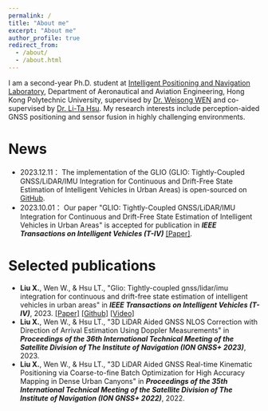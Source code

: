 ```yaml
---
permalink: /
title: "About me"
excerpt: "About me"
author_profile: true
redirect_from: 
  - /about/
  - /about.html
---
```


I am a second-year Ph.D. student at [Intelligent Positioning and Navigation Laboratory](https://www.polyu.edu.hk/aae/ipn-lab/us/index.html), Department of Aeronautical and Aviation Engineering, Hong Kong Polytechnic University, supervised by [Dr. Weisong WEN](https://weisongwen.github.io/) and co-supervised by [Dr. Li-Ta Hsu](https://www.polyu.edu.hk/aae/people/academic-staff/dr-hsu-li-ta/). My research interests include perception-aided GNSS positioning and sensor fusion in highly challenging environments.

# News
- 2023.12.11： The implementation of the GLIO (GLIO: Tightly-Coupled GNSS/LiDAR/IMU Integration for Continuous and Drift-Free State Estimation of Intelligent Vehicles in Urban Areas) is open-sourced on [GitHub](https://github.com/XikunLiu-huskit/GLIO).
- 2023.10.01： Our paper "GLIO: Tightly-Coupled GNSS/LiDAR/IMU Integration for Continuous and Drift-Free State Estimation of Intelligent Vehicles in Urban Areas" is accepted for publication in ***IEEE Transactions on Intelligent Vehicles (T-IV)*** [[Paper]](https://ieeexplore.ieee.org/abstract/document/10285475).

# Selected publications
- **Liu X.**, Wen W., & Hsu LT., "Glio: Tightly-coupled gnss/lidar/imu integration for continuous and drift-free state estimation of intelligent vehicles in urban areas" in ***IEEE Transactions on Intelligent Vehicles (T-IV)***, 2023. [[Paper]](https://ieeexplore.ieee.org/abstract/document/10285475) [[Github]](https://github.com/XikunLiu-huskit/GLIO) [[Video]](https://github.com/XikunLiu-huskit/GLIO)
- **Liu X.**, Wen W., & Hsu LT., "3D LiDAR Aided GNSS NLOS Correction with Direction of Arrival Estimation Using Doppler Measurements" in ***Proceedings of the 36th International Technical Meeting of the Satellite Division of The Institute of Navigation (ION GNSS+ 2023)***, 2023.
- **Liu X.**, Wen W., & Hsu LT., "3D LiDAR Aided GNSS Real-time Kinematic Positioning via Coarse-to-fine Batch Optimization for High Accuracy Mapping in Dense Urban Canyons" in ***Proceedings of the 35th International Technical Meeting of the Satellite Division of The Institute of Navigation (ION GNSS+ 2022)***, 2022.
